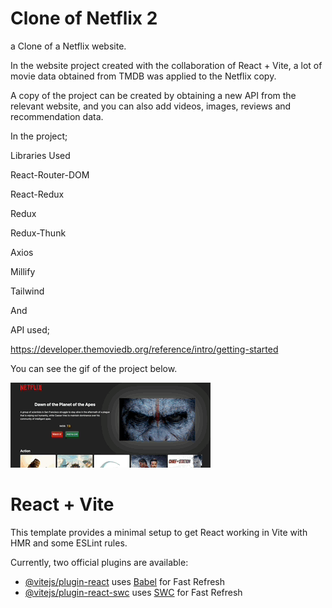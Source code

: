 # Clone of Netflix 2

a Clone of a Netflix website.

In the website project created with the collaboration of React + Vite, a lot of movie data obtained from TMDB was applied to the Netflix copy.

A copy of the project can be created by obtaining a new API from the relevant website, and you can also add videos, images, reviews and recommendation data.

In the project;

Libraries Used

React-Router-DOM

React-Redux

Redux

Redux-Thunk

Axios

Millify

Tailwind

And

API used;

https://developer.themoviedb.org/reference/intro/getting-started

You can see the gif of the project below.

![Animation](https://github.com/oranmehmetsirin/Clone-of-Netflix-2/blob/main/gif.gif?raw=true)

# React + Vite

This template provides a minimal setup to get React working in Vite with HMR and some ESLint rules.

Currently, two official plugins are available:

- [@vitejs/plugin-react](https://github.com/vitejs/vite-plugin-react/blob/main/packages/plugin-react/README.md) uses [Babel](https://babeljs.io/) for Fast Refresh
- [@vitejs/plugin-react-swc](https://github.com/vitejs/vite-plugin-react-swc) uses [SWC](https://swc.rs/) for Fast Refresh
